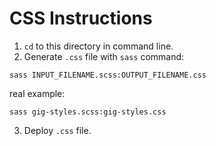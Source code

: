 # CSS Instructions

1. `cd` to this directory in command line.
2. Generate `.css` file with `sass` command:

```
sass INPUT_FILENAME.scss:OUTPUT_FILENAME.css
```

real example:

```
sass gig-styles.scss:gig-styles.css
```

3. Deploy `.css` file.
